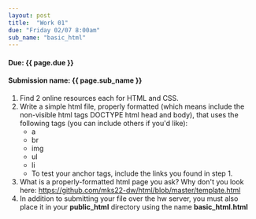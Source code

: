 ```yaml
---
layout: post
title:  "Work 01"
due: "Friday 02/07 8:00am"
sub_name: "basic_html"
---
```


#### Due: {{ page.due }}

#### Submission name: {{ page.sub_name }}

1. Find 2 online resources each for HTML and CSS.
2. Write a simple html file, properly formatted (which means include the non-visible html tags DOCTYPE html  head and body), that uses the following tags (you can include others if you'd like):
   * a
   * br
   * img
   * ul
   * li
   * To test your anchor tags, include the links you found in step 1.
3. What is a properly-formatted html page you ask? Why don't you look here: <https://github.com/mks22-dw/html/blob/master/template.html>
4. In addition to submitting your file over the hw server, you must also place it in your __public_html__ directory using the name __basic_html.html__
